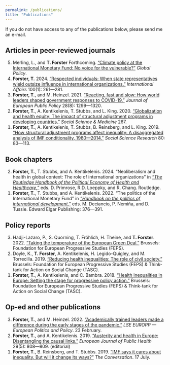 ```yaml
---
permalink: /publications/
title: "Publications"
---
```


If you do not have access to any of the publications below, please send me an e-mail.

## Articles in peer-reviewed journals

<ol reversed>

<li> Merling, L., and <b>T. Forster</b> Forthcoming. <a href = "https://doi.org/10.1111/1758-5899.13367">“Climate policy at the International Monetary Fund: No voice for the vulnerable?”</a> <i>Global Policy</i>.</li>

<li> <b>Forster, T.</b> 2024. <a href = "https://doi.org/10.1093/ia/iiad226">“Respected individuals: When state representatives wield outsize influence in international organizations.”</a> <i>International Affairs</i> 100(1): 261—281. </li>

<li> <b>Forster, T.</b>, and M. Heinzel. 2021. <a href = "https://doi.org/10.1080/13501763.2021.1942157">“Reacting, fast and slow: How world leaders shaped government responses to COVID-19.”</a> <i>Journal of European Public Policy</i> 28(8): 1299—1320. </li>

<li> <b>Forster, T.</b>, A. Kentikelenis, T. Stubbs, and L. King. 2020. <a href = "https://doi.org/10.1016/j.socscimed.2019.112496">“Globalization and health equity: The impact of structural adjustment programs in developing countries.”</a> <i>Social Science & Medicine</i> 267. </li>

<li> <b>Forster, T.</b>, A. Kentikelenis, T. Stubbs, B. Reinsberg, and L. King. 2019. <a href = "https://doi.org/10.1016/j.ssresearch.2019.01.001">“How structural adjustment programs affect inequality: A disaggregated analysis of IMF conditionality, 1980—2014.”</a> <i>Social Science Research</i> 80: 83—113. </li>

</ol>

## Book chapters

<ol reversed>

<li> <b>Forster, T.</b>, T. Stubbs, and A. Kentikelenis. 2024. “Neoliberalism and health in global context: The role of international organizations” in <a href = "https://www.routledge.com/The-Routledge-Handbook-of-the-Political-Economy-of-Health-and-Healthcare/Primrose-Loeppky-Chang/p/book/9780367861360"><i>“The Routledge Handbook of the Political Economy of Health and Healthcare,”</i></a> eds. D. Primrose, R.D. Loeppky, and R. Chang. Routledge.</li>

<li> <b>Forster, T.</b>, T. Stubbs, and A. Kentikelenis. 2022. “The politics of the International Monetary Fund” in <a href = "https://www.e-elgar.com/shop/gbp/handbook-on-the-politics-of-international-development-9781839101908.html"><i>“Handbook on the politics of international development,”</i></a> eds. M. Deciancio, P. Nemiña, and D. Tussie. Edward Elgar Publishing: 376—391. </li>

</ol>

## Policy reports

<ol reversed>

<li> Hadji-Lazaro, P., S. Quorning, T. Fröhlich, H. Theine, and <b>T. Forster</b>. 2022. <a href = "https://www.feps-europe.eu/resources/publications/842:taking-the-temperature-of-the-eu-green-deal.html">“Taking the temperature of the European Green Deal.”</a> Brussels: Foundation for European Progressive Studies (FEPS). </li>

<li> Doyle, K., <b>T. Forster</b>, A. Kentikelenis, H. Legido-Quigley, and M. Torrecilla. 2019. <a href = "https://www.tasc.ie/assets/files/pdf/1953_tasc_health__inequalities_report_2019-final.pdf">“Reducing health inequalities: The role of civil society.”</a> Brussels: Foundation for European Progressive Studies (FEPS) & Think-tank for Action on Social Change (TASC). </li>

<li> <b>Forster, T.</b>, A. Kentikelenis, and C. Bambra. 2018. <a href = "https://refubium.fu-berlin.de/handle/fub188/23222">“Health inequalities in Europe: Setting the stage for progressive policy action.”</a> Brussels: Foundation for European Progressive Studies (FEPS) & Think-tank for Action on Social Change (TASC). </li>

</ol>


## Op-ed and other publications

<ol reversed>

<li> <b>Forster, T.</b>, and M. Heinzel. 2022. <a href = "https://blogs.lse.ac.uk/europpblog/2022/02/23/academically-trained-leaders-made-a-difference-during-the-early-stages-of-the-pandemic/">“Academically trained leaders made a difference during the early stages of the pandemic.”</a> <i>LSE EUROPP — European Politics and Policy</i>. 23 February. </li>

<li> <b>Forster, T.</b>, and A. Kentikelenis. 2019. <a href = "https://doi.org/10.1093/eurpub/cky249">“Austerity and health in Europe: Disentangling the causal links.”</a> <i>European Journal of Public Health</i> 29(5): 808—809. (editorial) </li>

<li> <b>Forster, T.</b>, B. Reinsberg, and T. Stubbs. 2019. <a href = "http://theconversation.com/imf-says-it-cares-about-inequality-but-will-it-change-its-ways-120105">“IMF says it cares about inequality. But will it change its ways?”</a> <i>The Conversation</i>. 17 July. </li>

</ol>
